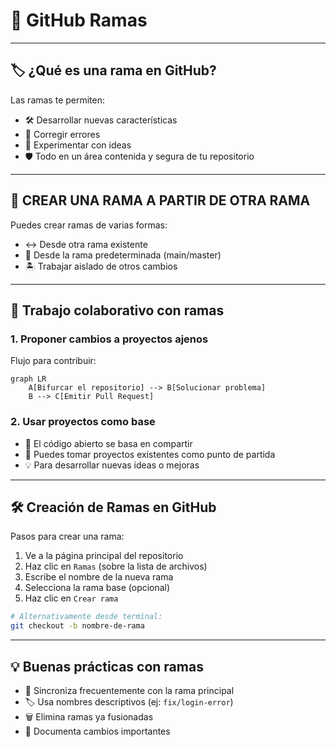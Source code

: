 # 🌿 **GitHub Ramas**

---

## 🏷 **¿Qué es una rama en GitHub?**
Las ramas te permiten:
- 🛠 Desarrollar nuevas características
- 🐛 Corregir errores
- 🧪 Experimentar con ideas
- 🛡 Todo en un área contenida y segura de tu repositorio

---

## 🌱 **CREAR UNA RAMA A PARTIR DE OTRA RAMA**
Puedes crear ramas de varias formas:
- ↔️ Desde otra rama existente
- 🏁 Desde la rama predeterminada (main/master)
- 🏝 Trabajar aislado de otros cambios

---

## 🤝 **Trabajo colaborativo con ramas**

### 1. Proponer cambios a proyectos ajenos
Flujo para contribuir:
```mermaid
graph LR
    A[Bifurcar el repositorio] --> B[Solucionar problema]
    B --> C[Emitir Pull Request]
```

### 2. Usar proyectos como base
- 📜 El código abierto se basa en compartir
- 🚀 Puedes tomar proyectos existentes como punto de partida
- 💡 Para desarrollar nuevas ideas o mejoras

---

## **🛠 Creación de Ramas en GitHub**
Pasos para crear una rama:
1. Ve a la página principal del repositorio
2. Haz clic en `Ramas` (sobre la lista de archivos)
3. Escribe el nombre de la nueva rama
4. Selecciona la rama base (opcional)
5. Haz clic en `Crear rama`

```bash
# Alternativamente desde terminal:
git checkout -b nombre-de-rama
```

---

## **💡 Buenas prácticas con ramas**
- 🔄 Sincroniza frecuentemente con la rama principal
- 🏷 Usa nombres descriptivos (ej: `fix/login-error`)
- 🗑 Elimina ramas ya fusionadas
- 📝 Documenta cambios importantes
